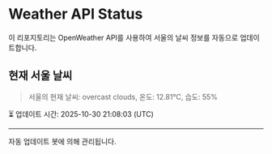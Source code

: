 
# Weather API Status

이 리포지토리는 OpenWeather API를 사용하여 서울의 날씨 정보를 자동으로 업데이트합니다.

## 현재 서울 날씨
> 서울의 현재 날씨: overcast clouds, 온도: 12.81°C, 습도: 55%

⏳ 업데이트 시간: 2025-10-30 21:08:03 (UTC)

---
자동 업데이트 봇에 의해 관리됩니다.
